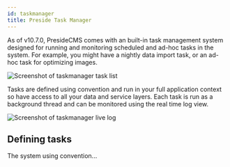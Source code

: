 ```yaml
---
id: taskmanager
title: Preside Task Manager
---
```


As of v10.7.0, PresideCMS comes with an built-in task management system designed for running and monitoring scheduled and ad-hoc tasks in the system. For example, you might have a nightly data import task, or an ad-hoc task for optimizing images.

![Screenshot of taskmanager task list](images/screenshots/taskmanagertasks.png)

Tasks are defined using convention and run in your full application context so have access to all your data and service layers. Each task is run as a background thread and can be monitored using the real time log view.

![Screenshot of taskmanager live log](images/screenshots/taskmanagerlogs.png)

## Defining tasks

The system using convention...